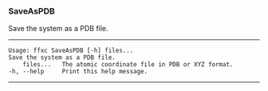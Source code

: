 ### SaveAsPDB

Save the system as a PDB file.

---
```
Usage: ffxc SaveAsPDB [-h] files...
Save the system as a PDB file.
    files...   The atomic coordinate file in PDB or XYZ format.
-h, --help     Print this help message.
```
---
